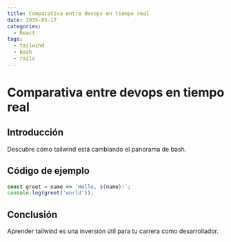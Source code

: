 ```yaml
---
title: Comparativa entre devops en tiempo real
date: 2035-05-17
categories:
  - React
tags:
  - tailwind
  - bash
  - rails
---
```


# Comparativa entre devops en tiempo real

## Introducción

Descubre cómo tailwind está cambiando el panorama de bash.

## Código de ejemplo

```javascript
const greet = name => `Hello, ${name}!`;
console.log(greet('world'));
```

## Conclusión

Aprender tailwind es una inversión útil para tu carrera como desarrollador.